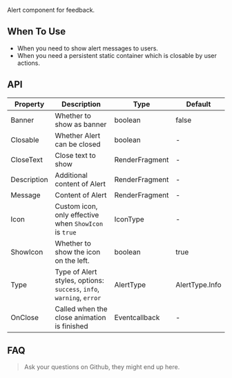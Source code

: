 ﻿Alert component for feedback.

## When To Use

- When you need to show alert messages to users.
- When you need a persistent static container which is closable by user actions.

## API

| Property | Description | Type | Default |
| --- | --- | --- | --- |
| Banner | Whether to show as banner | boolean | false |
| Closable | Whether Alert can be closed | boolean | - |
| CloseText | Close text to show | RenderFragment | - |
| Description | Additional content of Alert | RenderFragment | - |
| Message | Content of Alert | RenderFragment | - |
| Icon | Custom icon, only effective when `ShowIcon` is `true` | IconType | - |
| ShowIcon | Whether to show the icon on the left.| boolean | true |
| Type | Type of Alert styles, options: `success`, `info`, `warning`, `error` | AlertType | AlertType.Info |
| OnClose | Called when the close animation is finished | Eventcallback | - |

## FAQ
> Ask your questions on Github, they might end up here.